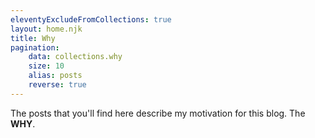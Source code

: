 ```yaml
---
eleventyExcludeFromCollections: true
layout: home.njk
title: Why
pagination:
    data: collections.why
    size: 10
    alias: posts
    reverse: true
---
```


The posts that you'll find here describe my motivation for this blog. The **WHY**.

